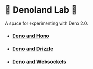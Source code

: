 # 🦕 Denoland Lab 🦕

A space for experimenting with Deno 2.0.

- ### [Deno and Hono](./hono-api/README.md)
- ### [Deno and Drizzle](./drizzle-starter/README.md)
- ### [Deno and Websockets](./websocket-example/README.md)

